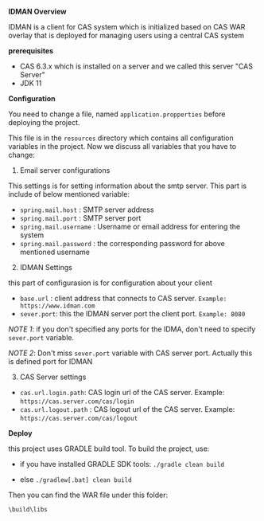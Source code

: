 **IDMAN Overview**

IDMAN is a client for CAS system which is initialized based on CAS WAR overlay that is deployed for managing users using a central CAS system

**prerequisites**

* CAS 6.3.x which is installed on a server and we called this server "CAS Server"
* JDK 11



**Configuration**

You need to change a file, named `application.propperties` before deploying the project.

This file is in the `resources` directory which contains all configuration variables in the project. Now we discuss all variables that you have to change:

1.  Email server configurations

This settings is for setting information about the smtp server. This part is include of below mentioned variable:
*  `spring.mail.host` : SMTP server address
*  `spring.mail.port` : SMTP server port
*  `spring.mail.username` : Username or email address for entering the system
*  `spring.mail.password` : the corresponding password for above mentioned username

2.  IDMAN Settings

this part of configurasion is for configuration about your client
*  `base.url` : client address that connects to CAS server. `Example: https://www.idman.com`
*  `sever.port`: this the IDMAN server port the client port. `Example: 8080`

*NOTE 1*: if you don't specified any ports for the IDMA, don't need to specify `sever.port` variable.

*NOTE 2*: Don't miss `sever.port` variable with CAS server port. Actually this is defined port for IDMAN

3.  CAS Server settings
*  `cas.url.login.path`: CAS login url of the CAS server. Example: `https://cas.server.com/cas/login`
*  `cas.url.logout.path` : CAS logout url of the CAS server. Example: `https://cas.server.com/cas/logout`




**Deploy**

this project uses GRADLE build tool. To build the project, use:

* if you have installed GRADLE SDK tools:
`./gradle clean build`

* else
 `./gradlew[.bat] clean build`

Then you can find the WAR file under this folder:

`\build\libs`




